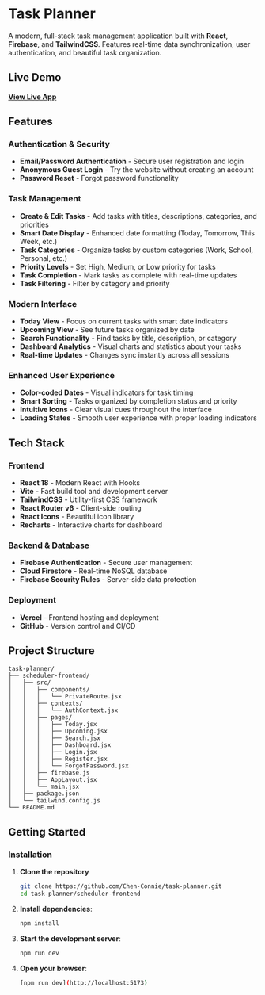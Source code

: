 # Task Planner

A modern, full-stack task management application built with **React**, **Firebase**, and **TailwindCSS**. Features real-time data synchronization, user authentication, and beautiful task organization.

## Live Demo

**[View Live App](https://task-planner-topaz.vercel.app)**

## Features

### **Authentication & Security**
- **Email/Password Authentication** - Secure user registration and login
- **Anonymous Guest Login** - Try the website without creating an account
- **Password Reset** - Forgot password functionality

### **Task Management**
- **Create & Edit Tasks** - Add tasks with titles, descriptions, categories, and priorities
- **Smart Date Display** - Enhanced date formatting (Today, Tomorrow, This Week, etc.)
- **Task Categories** - Organize tasks by custom categories (Work, School, Personal, etc.)
- **Priority Levels** - Set High, Medium, or Low priority for tasks
- **Task Completion** - Mark tasks as complete with real-time updates
- **Task Filtering** - Filter by category and priority

### **Modern Interface**
- **Today View** - Focus on current tasks with smart date indicators
- **Upcoming View** - See future tasks organized by date
- **Search Functionality** - Find tasks by title, description, or category
- **Dashboard Analytics** - Visual charts and statistics about your tasks
- **Real-time Updates** - Changes sync instantly across all sessions

### **Enhanced User Experience**
- **Color-coded Dates** - Visual indicators for task timing
- **Smart Sorting** - Tasks organized by completion status and priority
- **Intuitive Icons** - Clear visual cues throughout the interface
- **Loading States** - Smooth user experience with proper loading indicators

## Tech Stack

### Frontend
- **React 18** - Modern React with Hooks
- **Vite** - Fast build tool and development server
- **TailwindCSS** - Utility-first CSS framework
- **React Router v6** - Client-side routing
- **React Icons** - Beautiful icon library
- **Recharts** - Interactive charts for dashboard

### Backend & Database
- **Firebase Authentication** - Secure user management
- **Cloud Firestore** - Real-time NoSQL database
- **Firebase Security Rules** - Server-side data protection

### Deployment
- **Vercel** - Frontend hosting and deployment
- **GitHub** - Version control and CI/CD

## Project Structure

```
task-planner/
├── scheduler-frontend/         
│   ├── src/
│   │   ├── components/        
│   │   │   └── PrivateRoute.jsx
│   │   ├── contexts/         
│   │   │   └── AuthContext.jsx
│   │   ├── pages/           
│   │   │   ├── Today.jsx      
│   │   │   ├── Upcoming.jsx  
│   │   │   ├── Search.jsx    
│   │   │   ├── Dashboard.jsx  
│   │   │   ├── Login.jsx      
│   │   │   ├── Register.jsx   
│   │   │   └── ForgotPassword.jsx
│   │   ├── firebase.js        
│   │   ├── AppLayout.jsx     
│   │   └── main.jsx         
│   ├── package.json
│   └── tailwind.config.js
└── README.md
```

## Getting Started

### Installation

1. **Clone the repository**
   ```bash
   git clone https://github.com/Chen-Connie/task-planner.git
   cd task-planner/scheduler-frontend
      ```

2. **Install dependencies**:

   ```bash
   npm install
   ```

3. **Start the development server**:

   ```bash
   npm run dev
   ```
4. **Open your browser**:

   ```bash
   [npm run dev](http://localhost:5173)
   ```

